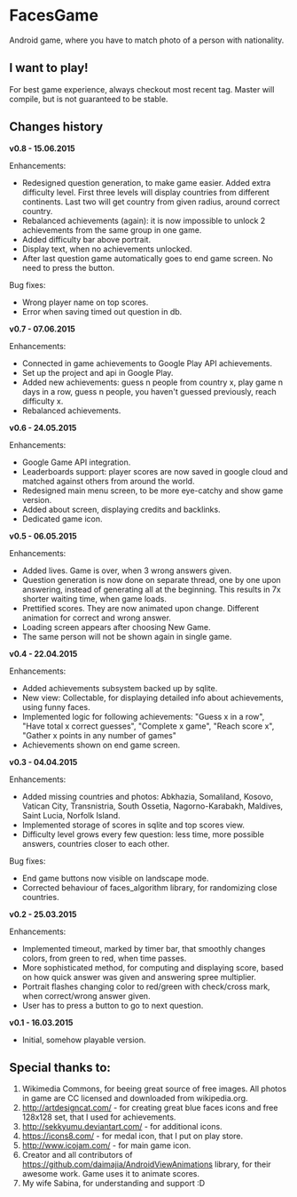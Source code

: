 # FacesGame
Android game, where you have to match photo of a person with nationality.


## I want to play!

For best game experience, always checkout most recent tag. Master will compile, but is not guaranteed to be stable.


## Changes history

**v0.8 - 15.06.2015**

Enhancements:

* Redesigned question generation, to make game easier. Added extra difficulty level. First three levels will display countries from different continents. Last two will get country from given radius, around correct country.
* Rebalanced achievements (again): it is now impossible to unlock 2 achievements from the same group in one game.
* Added difficulty bar above portrait.
* Display text, when no achievements unlocked.
* After last question game automatically goes to end game screen. No need to press the button.

Bug fixes:

* Wrong player name on top scores.
* Error when saving timed out question in db.

**v0.7 - 07.06.2015**

Enhancements:

* Connected in game achievements to Google Play API achievements.
* Set up the project and api in Google Play.
* Added new achievements: guess n people from country x, play game n days in a row, guess n people, you haven't guessed previously, reach difficulty x.
* Rebalanced achievements.

**v0.6 - 24.05.2015**

Enhancements:

* Google Game API integration.
* Leaderboards support: player scores are now saved in google cloud and matched against others from around the world.
* Redesigned main menu screen, to be more eye-catchy and show game version.
* Added about screen, displaying credits and backlinks.
* Dedicated game icon.

**v0.5 - 06.05.2015**

Enhancements:

* Added lives. Game is over, when 3 wrong answers given.
* Question generation is now done on separate thread, one by one upon answering, instead of
generating all at the beginning. This results in 7x shorter waiting time, when game loads.
* Prettified scores. They are now animated upon change.
Different animation for correct and wrong answer.
* Loading screen appears after choosing New Game.
* The same person will not be shown again in single game.

**v0.4 - 22.04.2015**

Enhancements:

* Added achievements subsystem backed up by sqlite.
* New view: Collectable, for displaying detailed info about achievements, using funny faces.
* Implemented logic for following achievements: "Guess x in a row", "Have total x correct guesses",
"Complete x game", "Reach score x", "Gather x points in any number of games"
* Achievements shown on end game screen.

**v0.3 - 04.04.2015**

Enhancements:

* Added missing countries and photos: Abkhazia, Somaliland, Kosovo, Vatican City, 
  Transnistria, South Ossetia, Nagorno-Karabakh, Maldives, Saint Lucia, Norfolk Island.
* Implemented storage of scores in sqlite and top scores view.
* Difficulty level grows every few question: less time, more possible answers, 
  countries closer to each other.
  
Bug fixes:

* End game buttons now visible on landscape mode.
* Corrected behaviour of faces_algorithm library, for randomizing close countries.  


**v0.2 - 25.03.2015**

Enhancements:

* Implemented timeout, marked by timer bar, that smoothly changes colors, from green to red, when time passes.
* More sophisticated method, for computing and displaying score, based on how quick answer was given and answering spree multiplier.
* Portrait flashes changing color to red/green with check/cross mark, when correct/wrong answer given.
* User has to press a button to go to next question.


**v0.1 - 16.03.2015**

* Initial, somehow playable version.


## Special thanks to:

1. Wikimedia Commons, for beeing great source of free images. All photos in game are CC licensed and downloaded from wikipedia.org.
2. http://artdesigncat.com/ - for creating great blue faces icons and free 128x128 set, that I used for achievements.
3. http://sekkyumu.deviantart.com/ - for additional icons.
4. https://icons8.com/ - for medal icon, that I put on play store.
5. http://www.icojam.com/ - for main game icon.
6. Creator and all contributors of https://github.com/daimajia/AndroidViewAnimations library, for their awesome work.
Game uses it to animate scores.
7. My wife Sabina, for understanding and support :D